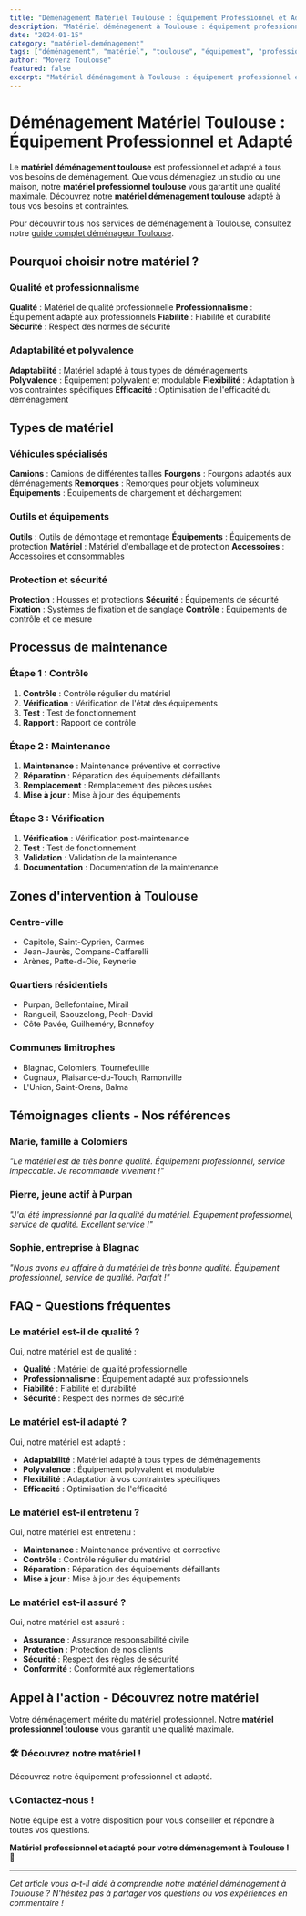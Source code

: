 ```yaml
---
title: "Déménagement Matériel Toulouse : Équipement Professionnel et Adapté"
description: "Matériel déménagement à Toulouse : équipement professionnel et adapté. Véhicules spécialisés, outils, protection. Découvrez notre matériel."
date: "2024-01-15"
category: "matériel-deménagement"
tags: ["déménagement", "matériel", "toulouse", "équipement", "professionnel"]
author: "Moverz Toulouse"
featured: false
excerpt: "Matériel déménagement à Toulouse : équipement professionnel et adapté. Véhicules spécialisés, outils, protection."
---
```


# Déménagement Matériel Toulouse : Équipement Professionnel et Adapté

Le **matériel déménagement toulouse** est professionnel et adapté à tous vos besoins de déménagement. Que vous déménagiez un studio ou une maison, notre **matériel professionnel toulouse** vous garantit une qualité maximale. Découvrez notre **matériel déménagement toulouse** adapté à tous vos besoins et contraintes.

Pour découvrir tous nos services de déménagement à Toulouse, consultez notre [guide complet déménageur Toulouse](/blog/demenageur-toulouse).

## Pourquoi choisir notre matériel ?

### Qualité et professionnalisme

**Qualité** : Matériel de qualité professionnelle
**Professionnalisme** : Équipement adapté aux professionnels
**Fiabilité** : Fiabilité et durabilité
**Sécurité** : Respect des normes de sécurité

### Adaptabilité et polyvalence

**Adaptabilité** : Matériel adapté à tous types de déménagements
**Polyvalence** : Équipement polyvalent et modulable
**Flexibilité** : Adaptation à vos contraintes spécifiques
**Efficacité** : Optimisation de l'efficacité du déménagement

## Types de matériel

### Véhicules spécialisés

**Camions** : Camions de différentes tailles
**Fourgons** : Fourgons adaptés aux déménagements
**Remorques** : Remorques pour objets volumineux
**Équipements** : Équipements de chargement et déchargement

### Outils et équipements

**Outils** : Outils de démontage et remontage
**Équipements** : Équipements de protection
**Matériel** : Matériel d'emballage et de protection
**Accessoires** : Accessoires et consommables

### Protection et sécurité

**Protection** : Housses et protections
**Sécurité** : Équipements de sécurité
**Fixation** : Systèmes de fixation et de sanglage
**Contrôle** : Équipements de contrôle et de mesure

## Processus de maintenance

### Étape 1 : Contrôle

1. **Contrôle** : Contrôle régulier du matériel
2. **Vérification** : Vérification de l'état des équipements
3. **Test** : Test de fonctionnement
4. **Rapport** : Rapport de contrôle

### Étape 2 : Maintenance

1. **Maintenance** : Maintenance préventive et corrective
2. **Réparation** : Réparation des équipements défaillants
3. **Remplacement** : Remplacement des pièces usées
4. **Mise à jour** : Mise à jour des équipements

### Étape 3 : Vérification

1. **Vérification** : Vérification post-maintenance
2. **Test** : Test de fonctionnement
3. **Validation** : Validation de la maintenance
4. **Documentation** : Documentation de la maintenance

## Zones d'intervention à Toulouse

### Centre-ville
- Capitole, Saint-Cyprien, Carmes
- Jean-Jaurès, Compans-Caffarelli
- Arènes, Patte-d-Oie, Reynerie

### Quartiers résidentiels
- Purpan, Bellefontaine, Mirail
- Rangueil, Saouzelong, Pech-David
- Côte Pavée, Guilheméry, Bonnefoy

### Communes limitrophes
- Blagnac, Colomiers, Tournefeuille
- Cugnaux, Plaisance-du-Touch, Ramonville
- L'Union, Saint-Orens, Balma

## Témoignages clients - Nos références

### Marie, famille à Colomiers
*"Le matériel est de très bonne qualité. Équipement professionnel, service impeccable. Je recommande vivement !"*

### Pierre, jeune actif à Purpan
*"J'ai été impressionné par la qualité du matériel. Équipement professionnel, service de qualité. Excellent service !"*

### Sophie, entreprise à Blagnac
*"Nous avons eu affaire à du matériel de très bonne qualité. Équipement professionnel, service de qualité. Parfait !"*

## FAQ - Questions fréquentes

### Le matériel est-il de qualité ?

Oui, notre matériel est de qualité :
- **Qualité** : Matériel de qualité professionnelle
- **Professionnalisme** : Équipement adapté aux professionnels
- **Fiabilité** : Fiabilité et durabilité
- **Sécurité** : Respect des normes de sécurité

### Le matériel est-il adapté ?

Oui, notre matériel est adapté :
- **Adaptabilité** : Matériel adapté à tous types de déménagements
- **Polyvalence** : Équipement polyvalent et modulable
- **Flexibilité** : Adaptation à vos contraintes spécifiques
- **Efficacité** : Optimisation de l'efficacité

### Le matériel est-il entretenu ?

Oui, notre matériel est entretenu :
- **Maintenance** : Maintenance préventive et corrective
- **Contrôle** : Contrôle régulier du matériel
- **Réparation** : Réparation des équipements défaillants
- **Mise à jour** : Mise à jour des équipements

### Le matériel est-il assuré ?

Oui, notre matériel est assuré :
- **Assurance** : Assurance responsabilité civile
- **Protection** : Protection de nos clients
- **Sécurité** : Respect des règles de sécurité
- **Conformité** : Conformité aux réglementations

## Appel à l'action - Découvrez notre matériel

Votre déménagement mérite du matériel professionnel. Notre **matériel professionnel toulouse** vous garantit une qualité maximale.

### 🛠️ **Découvrez notre matériel !**

Découvrez notre équipement professionnel et adapté.

### 📞 **Contactez-nous !**

Notre équipe est à votre disposition pour vous conseiller et répondre à toutes vos questions.

**Matériel professionnel et adapté pour votre déménagement à Toulouse !** 🚚

---

*Cet article vous a-t-il aidé à comprendre notre matériel déménagement à Toulouse ? N'hésitez pas à partager vos questions ou vos expériences en commentaire !*


